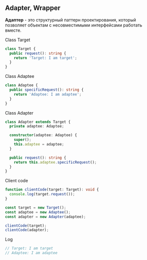 ## Adapter, Wrapper
**Адаптер** - это структурный паттерн проектирования, который позволяет объектам с несовместимыми интерфейсами работать вместе.

Class Target
```ts
class Target {
  public request(): string {
    return 'Target: I am target';
  }
}
```
Class Adaptee
```ts
class Adaptee {
  public specificRequest(): string {
    return 'Adaptee: I am adaptee';
  }
}
```
Class Adapter
```ts
class Adapter extends Target {
  private adaptee: Adaptee;

  constructor(adaptee: Adaptee) {
    super();
    this.adaptee = adaptee;
  }

  public request(): string {
    return this.adaptee.specificRequest();
  }
}
```
Client code
```ts
function clientCode(target: Target): void {
  console.log(target.request());
}

const target = new Target();
const adaptee = new Adaptee();
const adapter = new Adapter(adaptee);

clientCode(target);
clientCode(adapter);
```
Log
```ts
// Target: I am target
// Adaptee: I am adaptee 
```
